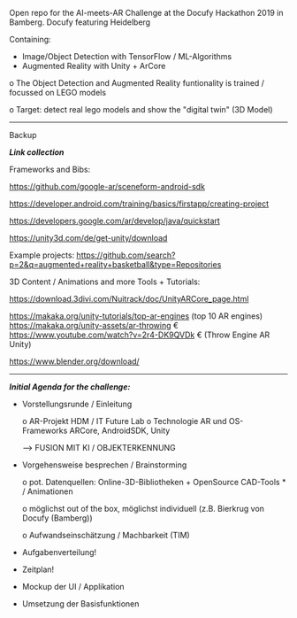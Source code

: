 Open repo for the AI-meets-AR Challenge at the Docufy Hackathon 2019 in Bamberg.
Docufy featuring Heidelberg

Containing:

- Image/Object Detection with TensorFlow / ML-Algorithms
- Augmented Reality with Unity + ArCore

o The Object Detection and Augmented Reality funtionality is trained / focussed on LEGO models 

o Target: detect real lego models and show the "digital twin" (3D Model)

____


Backup

***Link collection***

Frameworks and Bibs:

https://github.com/google-ar/sceneform-android-sdk

https://developer.android.com/training/basics/firstapp/creating-project

https://developers.google.com/ar/develop/java/quickstart

https://unity3d.com/de/get-unity/download

Example projects: https://github.com/search?p=2&q=augmented+reality+basketball&type=Repositories

3D Content / Animations and more Tools + Tutorials:

https://download.3divi.com/Nuitrack/doc/UnityARCore_page.html

https://makaka.org/unity-tutorials/top-ar-engines  (top 10 AR engines)
https://makaka.org/unity-assets/ar-throwing €
https://www.youtube.com/watch?v=2r4-DK9QVDk € (Throw Engine AR Unity)



https://www.blender.org/download/



___
***Initial Agenda for the challenge:***

-	Vorstellungsrunde / Einleitung

    o	AR-Projekt HDM / IT Future Lab
    o	Technologie AR und OS-Frameworks ARCore, AndroidSDK, Unity
    
    
    --> FUSION MIT KI / OBJEKTERKENNUNG 

-	Vorgehensweise besprechen / Brainstorming



    o pot. Datenquellen: Online-3D-Bibliotheken + OpenSource CAD-Tools *  / Animationen 
    
    o möglichst out of the box, möglichst individuell (z.B. Bierkrug von Docufy (Bamberg))
    
    o	Aufwandseinschätzung / Machbarkeit (TIM)
    
- Aufgabenverteilung!
-	Zeitplan!
-	Mockup der UI / Applikation
-	Umsetzung der Basisfunktionen

